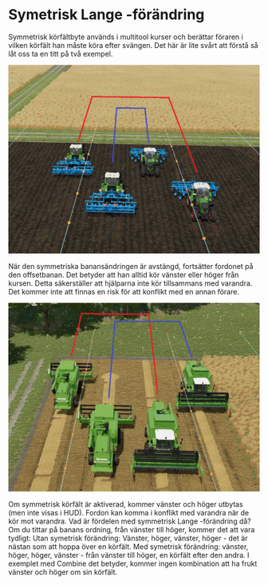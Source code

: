 # Symetrisk Lange -förändring


Symmetrisk körfältbyte används i multitool kurser och berättar föraren i vilken körfält han måste köra efter svängen.
Det här är lite svårt att förstå så låt oss ta en titt på två exempel.


![Image](https://raw.githubusercontent.com/Jan2903/CourseplayHelp/refs/heads/main/translation_data/regularchange_0_0_1020_765.png)


När den symmetriska banansändringen är avstängd, fortsätter fordonet på den offsetbanan.
Det betyder att han alltid kör vänster eller höger från kursen.
Detta säkerställer att hjälparna inte kör tillsammans med varandra.
Det kommer inte att finnas en risk för att konflikt med en annan förare.


![Image](https://raw.githubusercontent.com/Jan2903/CourseplayHelp/refs/heads/main/translation_data/symetricchange_0_0_1020_765.png)


Om symmetrisk körfält är aktiverad, kommer vänster och höger utbytas (men inte visas i HUD).
Fordon kan komma i konflikt med varandra när de kör mot varandra.
Vad är fördelen med symmetrisk Lange -förändring då?
Om du tittar på banans ordning, från vänster till höger, kommer det att vara tydligt:
Utan symetrisk förändring: Vänster, höger, vänster, höger - det är nästan som att hoppa över en körfält.
Med symetrisk förändring: vänster, höger, höger, vänster - från vänster till höger, en körfält efter den andra.
I exemplet med Combine det betyder, kommer ingen kombination att ha frukt vänster och höger om sin körfält.


